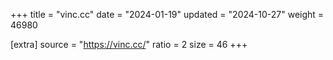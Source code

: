 +++
title = "vinc.cc"
date = "2024-01-19"
updated = "2024-10-27"
weight = 46980

[extra]
source = "https://vinc.cc/"
ratio = 2
size = 46
+++
